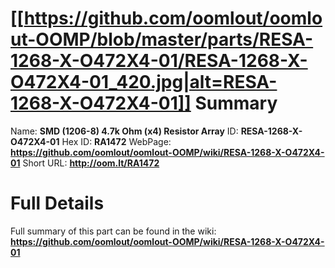 
[[https://github.com/oomlout/oomlout-OOMP/blob/master/parts/RESA-1268-X-O472X4-01/RESA-1268-X-O472X4-01_420.jpg|alt=RESA-1268-X-O472X4-01]] 
Summary
=================

Name: __SMD (1206-8) 4.7k Ohm (x4) Resistor Array__
ID: __RESA-1268-X-O472X4-01__
Hex ID: __RA1472__
WebPage: __https://github.com/oomlout/oomlout-OOMP/wiki/RESA-1268-X-O472X4-01__
Short URL: __http://oom.lt/RA1472__

Full Details
==========================
Full summary of this part can be found in the wiki:   
__https://github.com/oomlout/oomlout-OOMP/wiki/RESA-1268-X-O472X4-01__   

